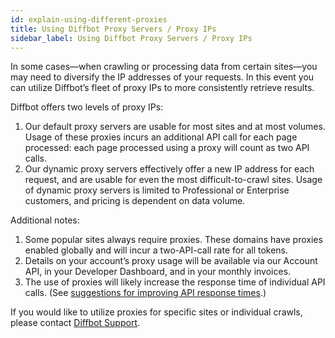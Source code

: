 ```yaml
---
id: explain-using-different-proxies
title: Using Diffbot Proxy Servers / Proxy IPs
sidebar_label: Using Diffbot Proxy Servers / Proxy IPs
---
```


<div class="entry-content">
		<p>In some cases—when crawling or processing data from certain sites—you may need to diversify the IP addresses of your requests. In this event you can utilize Diffbot’s fleet of proxy IPs to more consistently retrieve results.</p>
<p>Diffbot offers two levels of proxy IPs:</p>
<ol>
<li>Our default proxy servers are usable for most sites and at most volumes. Usage of these proxies incurs an additional API call for each page processed: each page processed using a proxy will count as two API calls.</li>
<li>Our dynamic proxy servers effectively offer a new IP address for each request, and are usable for even the most difficult-to-crawl sites. Usage of dynamic proxy servers is limited to Professional or Enterprise customers, and pricing is dependent on data volume.</li>
</ol>
<p>Additional notes:</p>
<ol>
<li>Some popular sites always require proxies. These domains have proxies enabled globally and will incur a two-API-call rate for all tokens.</li>
<li>Details on your account’s proxy usage will be available via our Account API, in your Developer Dashboard, and in your monthly invoices.</li>
<li>The use of proxies will likely increase the response time of individual API calls. (See <a title="Improving API response times" href="guides-improving-response-times">suggestions for improving API response times</a>.)</li>
</ol>
<p>If you would like to utilize proxies for specific sites or individual crawls, please contact <a href="mailto:support@diffbot.com">Diffbot Support</a>.</p>
			</div>

